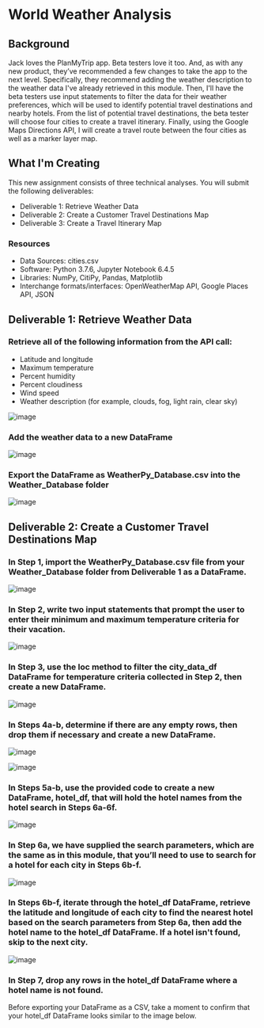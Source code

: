 # World Weather Analysis
## Background
Jack loves the PlanMyTrip app. Beta testers love it too. And, as with any new product, they’ve recommended a few changes to take the app to the next level. Specifically, they recommend adding the weather description to the weather data I've already retrieved in this module. Then, I'll have the beta testers use input statements to filter the data for their weather preferences, which will be used to identify potential travel destinations and nearby hotels. From the list of potential travel destinations, the beta tester will choose four cities to create a travel itinerary. Finally, using the Google Maps Directions API, I will create a travel route between the four cities as well as a marker layer map.

## What I'm Creating
This new assignment consists of three technical analyses. You will submit the following deliverables:

* Deliverable 1: Retrieve Weather Data
* Deliverable 2: Create a Customer Travel Destinations Map
* Deliverable 3: Create a Travel Itinerary Map

### Resources
* Data Sources: cities.csv
* Software: Python 3.7.6, Jupyter Notebook 6.4.5
* Libraries: NumPy, CitiPy, Pandas, Matplotlib
* Interchange formats/interfaces: OpenWeatherMap API, Google Places API, JSON

## Deliverable 1: Retrieve Weather Data 
### Retrieve all of the following information from the API call:

- Latitude and longitude
- Maximum temperature
- Percent humidity
- Percent cloudiness
- Wind speed
- Weather description (for example, clouds, fog, light rain, clear sky)

![image](https://user-images.githubusercontent.com/87340105/155856571-802ef29a-7b7d-4d82-8614-f9d9d6de27b1.png)

### Add the weather data to a new DataFrame

![image](https://user-images.githubusercontent.com/87340105/155856667-b65d7893-8eea-4ef1-a5ec-147964e48454.png)

### Export the DataFrame as WeatherPy_Database.csv into the Weather_Database folder

![image](https://user-images.githubusercontent.com/87340105/155856695-272b441f-c718-4e9a-8386-5ec4d0aed3eb.png)

## Deliverable 2: Create a Customer Travel Destinations Map

### In Step 1, import the WeatherPy_Database.csv file from your Weather_Database folder from Deliverable 1 as a DataFrame.

![image](https://user-images.githubusercontent.com/87340105/155857073-76f32963-bbf7-4e3e-a3c3-7b8fb54a2ab8.png)

### In Step 2, write two input statements that prompt the user to enter their minimum and maximum temperature criteria for their vacation.

![image](https://user-images.githubusercontent.com/87340105/155857099-a1c17e28-e0f9-42f2-a301-0a1d69618a42.png)

### In Step 3, use the loc method to filter the city_data_df DataFrame for temperature criteria collected in Step 2, then create a new DataFrame.

![image](https://user-images.githubusercontent.com/87340105/155857120-86e3bdda-1609-4d04-a00e-f5c88a394113.png)

### In Steps 4a-b, determine if there are any empty rows, then drop them if necessary and create a new DataFrame.

![image](https://user-images.githubusercontent.com/87340105/155857136-699b8030-447c-4aa5-b393-3c91d7672da0.png)

![image](https://user-images.githubusercontent.com/87340105/155857149-7be567bc-ef33-49b8-b32a-c8fc77f9998f.png)

### In Steps 5a-b, use the provided code to create a new DataFrame, hotel_df, that will hold the hotel names from the hotel search in Steps 6a-6f.

![image](https://user-images.githubusercontent.com/87340105/155857161-289f1bfa-5683-4557-8bed-ebc58460ef63.png)

### In Step 6a, we have supplied the search parameters, which are the same as in this module, that you’ll need to use to search for a hotel for each city in Steps 6b-f.

![image](https://user-images.githubusercontent.com/87340105/155857478-d1df2abf-5401-425f-8e74-03420e1fd42c.png)

### In Steps 6b-f, iterate through the hotel_df DataFrame, retrieve the latitude and longitude of each city to find the nearest hotel based on the search parameters from Step 6a, then add the hotel name to the hotel_df DataFrame. If a hotel isn't found, skip to the next city.

![image](https://user-images.githubusercontent.com/87340105/155857491-aaaf07e6-0483-4a30-9257-c0b1c9bf9861.png)


### In Step 7, drop any rows in the hotel_df DataFrame where a hotel name is not found.

Before exporting your DataFrame as a CSV, take a moment to confirm that your hotel_df DataFrame looks similar to the image below.
